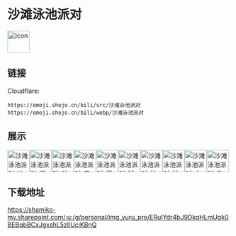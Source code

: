 # 沙滩泳池派对
<img src="https://emoji.shojo.cn/bili/src/沙滩泳池派对/icon.png" width="50" height="50" alt="icon">

## 链接
Cloudflare:
```
https://emoji.shojo.cn/bili/src/沙滩泳池派对
https://emoji.shojo.cn/bili/webp/沙滩泳池派对
```
## 展示
<img src="https://emoji.shojo.cn/bili/src/沙滩泳池派对/沙滩泳池派对-冲浪.png" width="50" height="50" alt="沙滩泳池派对-冲浪"><img src="https://emoji.shojo.cn/bili/src/沙滩泳池派对/沙滩泳池派对-干杯.png" width="50" height="50" alt="沙滩泳池派对-干杯"><img src="https://emoji.shojo.cn/bili/src/沙滩泳池派对/沙滩泳池派对-咕噜咕噜.png" width="50" height="50" alt="沙滩泳池派对-咕噜咕噜"><img src="https://emoji.shojo.cn/bili/src/沙滩泳池派对/沙滩泳池派对-来玩水呀.png" width="50" height="50" alt="沙滩泳池派对-来玩水呀"><img src="https://emoji.shojo.cn/bili/src/沙滩泳池派对/沙滩泳池派对-潜水.png" width="50" height="50" alt="沙滩泳池派对-潜水"><img src="https://emoji.shojo.cn/bili/src/沙滩泳池派对/沙滩泳池派对-球球啦.png" width="50" height="50" alt="沙滩泳池派对-球球啦"><img src="https://emoji.shojo.cn/bili/src/沙滩泳池派对/沙滩泳池派对-沙雕.png" width="50" height="50" alt="沙滩泳池派对-沙雕"><img src="https://emoji.shojo.cn/bili/src/沙滩泳池派对/沙滩泳池派对-沙滩鞋.png" width="50" height="50" alt="沙滩泳池派对-沙滩鞋"><img src="https://emoji.shojo.cn/bili/src/沙滩泳池派对/沙滩泳池派对-水枪.png" width="50" height="50" alt="沙滩泳池派对-水枪"><img src="https://emoji.shojo.cn/bili/src/沙滩泳池派对/沙滩泳池派对-歇会儿.png" width="50" height="50" alt="沙滩泳池派对-歇会儿">

## 下载地址

https://shamiko-my.sharepoint.com/:u:/g/personal/img_yuru_pro/ERuIYdr4bJ9DkqHLmUgk0BEBqbBCxJgxshL5zIlUciKBnQ